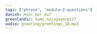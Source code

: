 ```yaml
---
tags: ["phrase", "module-2-questions"]
danish: Hvor bor du?
greenlandic: Sumi najugaqarpit?
audio: greeting/greetings_18.mp3
---
```

